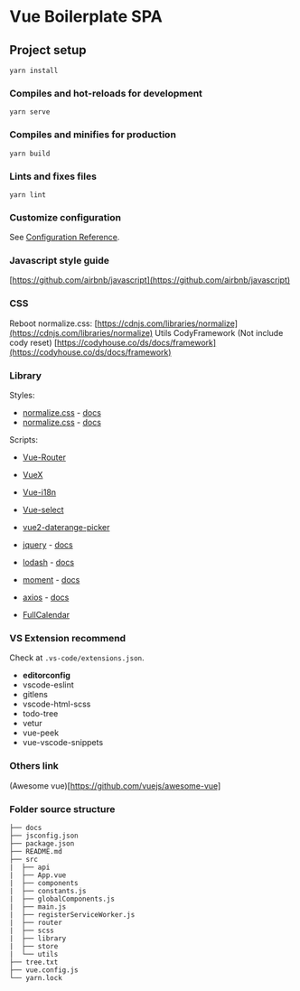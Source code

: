 # Vue Boilerplate SPA

## Project setup

```
yarn install
```

### Compiles and hot-reloads for development

```
yarn serve
```

### Compiles and minifies for production

```
yarn build
```

### Lints and fixes files

```
yarn lint
```

### Customize configuration

See [Configuration Reference](https://cli.vuejs.org/config/).

### Javascript style guide

[https://github.com/airbnb/javascript](https://github.com/airbnb/javascript)

### CSS

Reboot normalize.css: [https://cdnjs.com/libraries/normalize](https://cdnjs.com/libraries/normalize)
Utils CodyFramework (Not include cody reset) [https://codyhouse.co/ds/docs/framework](https://codyhouse.co/ds/docs/framework)

### Library

Styles:

- [normalize.css](https://cdnjs.cloudflare.com/ajax/libs/normalize/8.0.1/normalize.min.css) - [docs](https://github.com/necolas/normalize.css)
- [normalize.css](https://cdnjs.cloudflare.com/ajax/libs/normalize/8.0.1/normalize.min.css) - [docs](https://github.com/necolas/normalize.css)

Scripts:

- [Vue-Router](https://router.vuejs.org/)
- [VueX](https://vuex.vuejs.org/)
- [Vue-i18n](https://www.npmjs.com/package/vue-i18n)

- [Vue-select](https://vue-treeselect.js.org/)
- [vue2-daterange-picker](https://innologica.github.io/vue2-daterange-picker/#installation)

- [jquery](https://cdnjs.cloudflare.com/ajax/libs/jquery/3.5.1/jquery.min.js) - [docs](https://api.jquery.com/)
- [lodash](https://cdnjs.cloudflare.com/ajax/libs/lodash.js/4.17.15/lodash.min.js) - [docs](https://lodash.com/docs/4.17.15)
- [moment](https://cdnjs.cloudflare.com/ajax/libs/moment.js/2.25.3/moment.min.js) - [docs](https://momentjs.com/docs/)
- [axios](https://cdnjs.cloudflare.com/ajax/libs/axios/0.19.2/axios.min.js) - [docs](https://github.com/axios/axios)

- [FullCalendar](https://fullcalendar.io/docs/getting-started)

### VS Extension recommend

Check at `.vs-code/extensions.json`.

- **editorconfig**
- vscode-eslint
- gitlens
- vscode-html-scss
- todo-tree
- vetur
- vue-peek
- vue-vscode-snippets

### Others link

(Awesome vue)[https://github.com/vuejs/awesome-vue]

### Folder source structure

```
├── docs
├── jsconfig.json
├── package.json
├── README.md
├── src
|  ├── api
|  ├── App.vue
|  ├── components
|  ├── constants.js
|  ├── globalComponents.js
|  ├── main.js
|  ├── registerServiceWorker.js
|  ├── router
|  ├── scss
|  ├── library
|  ├── store
|  └── utils
├── tree.txt
├── vue.config.js
└── yarn.lock
```
